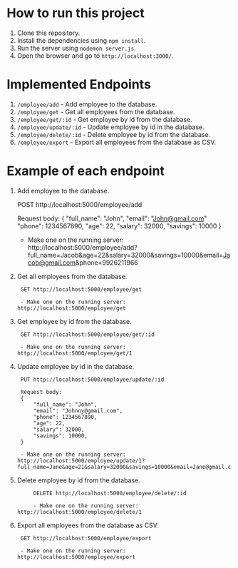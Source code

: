 # How to run this project

1. Clone this repository.
2. Install the dependencies using `npm install`.
3. Run the server using `nodemon server.js`.
4. Open the browser and go to `http://localhost:3000/`.

# Implemented Endpoints

1. `/employee/add` - Add employee to the database.
2. `/employee/get` - Get all employees from the database.
3. `/employee/get/:id` - Get employee by id from the database.
4. `/employee/update/:id` - Update employee by id in the database.
5. `/employee/delete/:id` - Delete employee by id from the database.
6. `/employee/export` - Export all employees from the database as CSV.


# Example of each endpoint

1. Add employee to the database.

    POST http://localhost:5000/employee/add

    Request body:
    {
        "full_name": "John",
        "email": "John@gmail.com"
        "phone": 1234567890,
        "age": 22,
        "salary": 32000,
        "savings": 10000
    }

    - Make one on the running server: http://localhost:5000/employee/add?full_name=Jacob&age=22&salary=32000&savings=10000&email=Jacob@gmail.com&phone=9926211966

2. Get all employees from the database.
    
        GET http://localhost:5000/employee/get
    
        - Make one on the running server: http://localhost:5000/employee/get

3. Get employee by id from the database.

        GET http://localhost:5000/employee/get/:id
    
        - Make one on the running server: http://localhost:5000/employee/get/1

4. Update employee by id in the database.

        PUT http://localhost:5000/employee/update/:id
    
        Request body:
        {
            "full_name": "John",
            "email": "Johnny@gmail.com",
            "phone": 1234567890,
            "age": 22,
            "salary": 32000,
            "savings": 10000,
        }

        - Make one on the running server: http://localhost:5000/employee/update/1?full_name=Jane&age=21&salary=32000&savings=10000&email=Jane@gmail.com&phone=1782361231

5. Delete employee by id from the database.
    
            DELETE http://localhost:5000/employee/delete/:id
        
            - Make one on the running server: http://localhost:5000/employee/delete/1

6. Export all employees from the database as CSV.

        GET http://localhost:5000/employee/export
    
        - Make one on the running server: http://localhost:5000/employee/export

